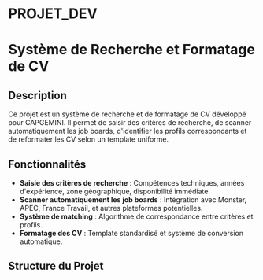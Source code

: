 # PROJET_DEV
# Système de Recherche et Formatage de CV

## Description

Ce projet est un système de recherche et de formatage de CV développé pour CAPGEMINI. Il permet de saisir des critères de recherche, de scanner automatiquement les job boards, d'identifier les profils correspondants et de reformater les CV selon un template uniforme.

## Fonctionnalités

- **Saisie des critères de recherche** : Compétences techniques, années d'expérience, zone géographique, disponibilité immédiate.
- **Scanner automatiquement les job boards** : Intégration avec Monster, APEC, France Travail, et autres plateformes potentielles.
- **Système de matching** : Algorithme de correspondance entre critères et profils.
- **Formatage des CV** : Template standardisé et système de conversion automatique.

## Structure du Projet



